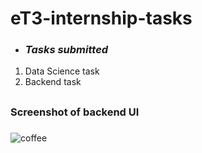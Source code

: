 # eT3-internship-tasks

- ### *Tasks submitted*
1. Data Science task
2. Backend task

##

### Screenshot of backend UI  
###
![coffee](https://user-images.githubusercontent.com/63652516/181905751-47c9a3d5-a58b-4cb1-a12e-398c20c17171.PNG)
